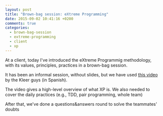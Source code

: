 ```yaml
---
layout: post
title: "Brown-bag session: eXtreme Programming"
date: 2015-09-02 10:41:16 +0200
comments: true
categories: 
  - brown-bag-session
  - extreme-programming
  - client
  - xp
---
```


At a client, today I've introduced the eXtreme Programmig methodology, with its values, principles, practices in a brown-bag session.

It has been an informal session, without slides, but we have used [this video][intro-xp-kleer] by the Kleer guys (in Spanish).

The video gives a high-level overview of what XP is. We also needed to cover the daily practices (e.g., TDD, pair programming, whole team)

After that, we've done a questions&answers round to solve the teammates' doubts

[intro-xp-kleer]: https://www.youtube.com/watch?v=4nN6Gh79Yg8